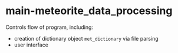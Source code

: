 # main-meteorite_data_processing

Controls flow of program, including:
- creation of dictionary object `met_dictionary` via file parsing
- user interface

